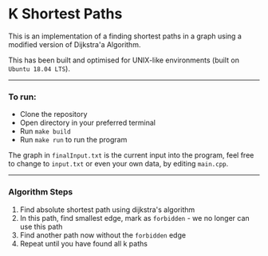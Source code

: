 # K Shortest Paths
This is an implementation of a finding shortest paths in a graph using a modified version of Dijkstra'a Algorithm.

This has been built and optimised for UNIX-like environments (built on `Ubuntu 18.04 LTS`).

---

### To run:
* Clone the repository
* Open directory in your preferred terminal
* Run `make build`
* Run `make run` to run the program

The graph in `finalInput.txt` is the current input into the program, feel free to change to `input.txt` or even your own data, by editing `main.cpp`.

---

### Algorithm Steps
1. Find absolute shortest path using dijkstra's algorithm
2. In this path, find smallest edge, mark as `forbidden` - we no longer can use this path
3. Find another path now without the `forbidden` edge
4. Repeat until you have found all k paths

